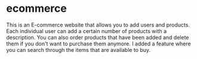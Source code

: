 # ecommerce
This is an E-commerce website that allows you to add users and products. Each individual user can add a certain number of products with a description. You can also order products that have been added and delete them if you don't want to purchase them anymore. I added a feature where you can search through the items that are available to buy.
